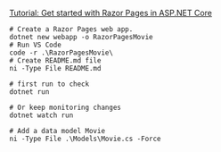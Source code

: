 [Tutorial: Get started with Razor Pages in ASP.NET Core](https://learn.microsoft.com/en-us/aspnet/core/tutorials/razor-pages/razor-pages-start)


```
# Create a Razor Pages web app.
dotnet new webapp -o RazorPagesMovie
# Run VS Code
code -r .\RazorPagesMovie\
# Create README.md file
ni -Type File README.md

# first run to check
dotnet run

# Or keep monitoring changes
dotnet watch run

# Add a data model Movie
ni -Type File .\Models\Movie.cs -Force



```